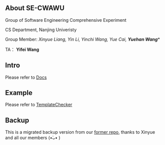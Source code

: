 ## About SE-CWAWU
Group of Software Engineering Comprehensive Experiment

CS Department, Nanjing Univeristy

Group Member:
*Xinyue Liang, Yin Li, Yinchi Wang, Yue Cai, **Yuehan Wang****

TA：
**Yifei Wang**

## Intro

Please refer to [Docs](docs/README.md)

## Example

Please refer to [TemplateChecker](tests/TemplateChecker/README.md)

## Backup
This is a migrated backup version from our [former repo](https://github.com/Liangsanzhu/CWAWU-CPLUS_Static_Detector), thanks to Xinyue and all our members (•̀ᴗ• )
